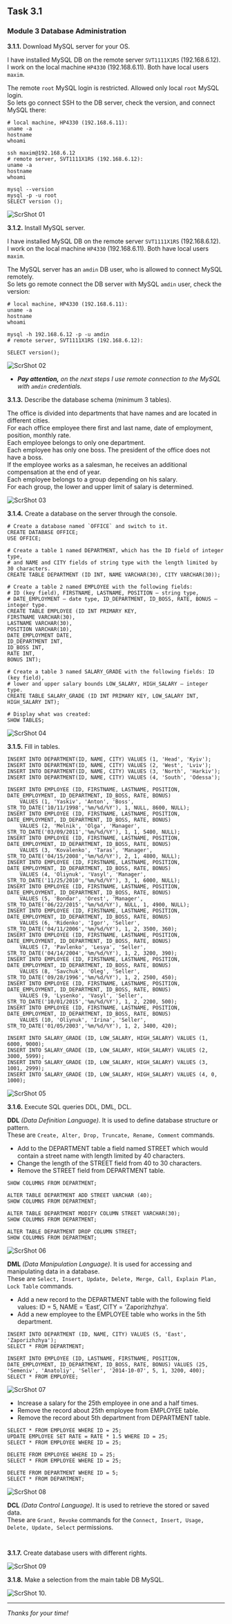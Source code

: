 ## Task 3.1
### Module 3 Database Administration

**3.1.1.** Download MySQL server for your OS.  

I have installed MySQL DB on the remote server `SVT1111X1RS` (192.168.6.12).  
I work on the local machine `HP4330` (192.168.6.11). Both have local users `maxim`.  

The remote `root` MySQL login is restricted. Allowed only local `root` MySQL login.  
So lets go connect SSH to the DB server, check the version, and connect MySQL there:  
```
# local machine, HP4330 (192.168.6.11):
uname -a
hostname
whoami

ssh maxim@192.168.6.12
# remote server, SVT1111X1RS (192.168.6.12):
uname -a
hostname
whoami

mysql --version
mysql -p -u root
SELECT version ();
```
![ScrShot 01](scr/01.png "ScrShot 01")  

**3.1.2.** Install MySQL server.  

I have installed MySQL DB on the remote server `SVT1111X1RS` (192.168.6.12).  
I work on the local machine `HP4330` (192.168.6.11). Both have local users `maxim`.  

The MySQL server has an `amdin` DB user, who is allowed to connect MySQL remotely.  
So lets go remote connect the DB server with MySQL `amdin` user, check the version:  
```
# local machine, HP4330 (192.168.6.11):
uname -a
hostname
whoami

mysql -h 192.168.6.12 -p -u amdin
# remote server, SVT1111X1RS (192.168.6.12):

SELECT version();
```
![ScrShot 02](scr/02.png "ScrShot 02")  

- _**Pay attention,** on the next steps I use remote connection to the MySQL with `amdin` credentials._  

**3.1.3.** Describe the database schema (minimum 3 tables).  

The office is divided into departments that have names and are located in different cities.  
For each office employee there first and last name, date of employment, position, monthly rate.  
Each employee belongs to only one department.  
Each employee has only one boss. The president of the office does not have a boss.  
If the employee works as a salesman, he receives an additional compensation at the end of year.  
Each employee belongs to a group depending on his salary.  
For each group, the lower and upper limit of salary is determined.  

![ScrShot 03](scr/03.png "ScrShot 03")  

**3.1.4.** Create a database on the server through the console.  
```
# Create a database named `OFFICE` and switch to it.
CREATE DATABASE OFFICE;
USE OFFICE;

# Create a table 1 named DEPARTMENT, which has the ID field of integer type, 
# and NAME and CITY fields of string type with the length limited by 30 characters.
CREATE TABLE DEPARTMENT (ID INT, NAME VARCHAR(30), CITY VARCHAR(30));

# Create a table 2 named EMPLOYEE with the following fields: 
# ID (key field), FIRSTNAME, LASTNAME, POSITION – string type, 
# DATE_EMPLOYMENT – date type, ID_DEPARTMENT, ID_BOSS, RATE, BONUS – integer type.
CREATE TABLE EMPLOYEE (ID INT PRIMARY KEY,
FIRSTNAME VARCHAR(30),
LASTNAME VARCHAR(30),
POSITION VARCHAR(10),
DATE_EMPLOYMENT DATE,
ID_DEPARTMENT INT,
ID_BOSS INT,
RATE INT, 
BONUS INT);

# Create a table 3 named SALARY_GRADE with the following fields: ID (key field), 
# lower and upper salary bounds LOW_SALARY, HIGH_SALARY – integer type.
CREATE TABLE SALARY_GRADE (ID INT PRIMARY KEY, LOW_SALARY INT, HIGH_SALARY INT);

# Display what was created:
SHOW TABLES;
```
![ScrShot 04](scr/04.png "ScrShot 04")  

**3.1.5.** Fill in tables.  
```
INSERT INTO DEPARTMENT(ID, NAME, CITY) VALUES (1, 'Head', 'Kyiv');
INSERT INTO DEPARTMENT(ID, NAME, CITY) VALUES (2, 'West', 'Lviv');
INSERT INTO DEPARTMENT(ID, NAME, CITY) VALUES (3, 'North', 'Harkiv');
INSERT INTO DEPARTMENT(ID, NAME, CITY) VALUES (4, 'South', 'Odessa');

INSERT INTO EMPLOYEE (ID, FIRSTNAME, LASTNAME, POSITION, DATE_EMPLOYMENT, ID_DEPARTMENT, ID_BOSS, RATE, BONUS) 
	VALUES (1, 'Yaskiv', 'Anton', 'Boss', STR_TO_DATE('10/11/1998','%m/%d/%Y'), 1, NULL, 8600, NULL);
INSERT INTO EMPLOYEE (ID, FIRSTNAME, LASTNAME, POSITION, DATE_EMPLOYMENT, ID_DEPARTMENT, ID_BOSS, RATE, BONUS) 
	VALUES (2, 'Melnik', 'Olga', 'Manager', STR_TO_DATE('03/09/2011','%m/%d/%Y'), 1, 1, 5400, NULL);
INSERT INTO EMPLOYEE (ID, FIRSTNAME, LASTNAME, POSITION, DATE_EMPLOYMENT, ID_DEPARTMENT, ID_BOSS, RATE, BONUS) 
	VALUES (3, 'Kovalenko', 'Taras', 'Manager', STR_TO_DATE('04/15/2008','%m/%d/%Y'), 2, 1, 4800, NULL);
INSERT INTO EMPLOYEE (ID, FIRSTNAME, LASTNAME, POSITION, DATE_EMPLOYMENT, ID_DEPARTMENT, ID_BOSS, RATE, BONUS) 
	VALUES (4, 'Oliynuk', 'Vasyl', 'Manager', STR_TO_DATE('11/25/2010','%m/%d/%Y'), 3, 1, 6000, NULL);
INSERT INTO EMPLOYEE (ID, FIRSTNAME, LASTNAME, POSITION, DATE_EMPLOYMENT, ID_DEPARTMENT, ID_BOSS, RATE, BONUS) 
	VALUES (5, 'Bondar', 'Orest', 'Manager', STR_TO_DATE('06/22/2015','%m/%d/%Y'), NULL, 1, 4900, NULL);
INSERT INTO EMPLOYEE (ID, FIRSTNAME, LASTNAME, POSITION, DATE_EMPLOYMENT, ID_DEPARTMENT, ID_BOSS, RATE, BONUS) 
	VALUES (6, 'Ridenko', 'Igor', 'Seller', STR_TO_DATE('04/11/2006','%m/%d/%Y'), 1, 2, 3500, 360);
INSERT INTO EMPLOYEE (ID, FIRSTNAME, LASTNAME, POSITION, DATE_EMPLOYMENT, ID_DEPARTMENT, ID_BOSS, RATE, BONUS) 
	VALUES (7, 'Pavlenko', 'Lesya', 'Seller', STR_TO_DATE('04/14/2004','%m/%d/%Y'), 1, 2, 3200, 390);
INSERT INTO EMPLOYEE (ID, FIRSTNAME, LASTNAME, POSITION, DATE_EMPLOYMENT, ID_DEPARTMENT, ID_BOSS, RATE, BONUS) 
	VALUES (8, 'Savchuk', 'Oleg', 'Seller', STR_TO_DATE('09/28/1996','%m/%d/%Y'), 1, 2, 2500, 450);
INSERT INTO EMPLOYEE (ID, FIRSTNAME, LASTNAME, POSITION, DATE_EMPLOYMENT, ID_DEPARTMENT, ID_BOSS, RATE, BONUS) 
	VALUES (9, 'Lysenko', 'Vasyl', 'Seller', STR_TO_DATE('10/01/2015','%m/%d/%Y'), 1, 2, 2200, 500);
INSERT INTO EMPLOYEE (ID, FIRSTNAME, LASTNAME, POSITION, DATE_EMPLOYMENT, ID_DEPARTMENT, ID_BOSS, RATE, BONUS) 
	VALUES (10, 'Oliynuk', 'Irina', 'Seller', STR_TO_DATE('01/05/2003','%m/%d/%Y'), 1, 2, 3400, 420);

INSERT INTO SALARY_GRADE (ID, LOW_SALARY, HIGH_SALARY) VALUES (1, 6000, 9000);
INSERT INTO SALARY_GRADE (ID, LOW_SALARY, HIGH_SALARY) VALUES (2, 3000, 5999);
INSERT INTO SALARY_GRADE (ID, LOW_SALARY, HIGH_SALARY) VALUES (3, 1001, 2999);
INSERT INTO SALARY_GRADE (ID, LOW_SALARY, HIGH_SALARY) VALUES (4, 0, 1000);
```
![ScrShot 05](scr/05.png "ScrShot 05")  

**3.1.6.** Execute SQL queries DDL, DML, DCL.  

**DDL** _(Data Definition Language)_. It is used to define database structure or pattern.  
These are `Create, Alter, Drop, Truncate, Rename, Comment` commands.  

- Add to the DEPARTMENT table a field named STREET which would contain  a street name with length limited by 40 characters.  
- Change the length of the STREET field from 40 to 30 characters.  
- Remove the STREET field from DEPARTMENT table.  
```
SHOW COLUMNS FROM DEPARTMENT;

ALTER TABLE DEPARTMENT ADD STREET VARCHAR (40);
SHOW COLUMNS FROM DEPARTMENT;

ALTER TABLE DEPARTMENT MODIFY COLUMN STREET VARCHAR(30);
SHOW COLUMNS FROM DEPARTMENT;

ALTER TABLE DEPARTMENT DROP COLUMN STREET;
SHOW COLUMNS FROM DEPARTMENT;
```
![ScrShot 06](scr/06.png "ScrShot 06")  

**DML** _(Data Manipulation Language)_. It is used for accessing and manipulating data in a database.  
These are `Select, Insert, Update, Delete, Merge, Call, Explain Plan, Lock Table` commands.  

- Add a new record to the DEPARTMENT table with the following field values: ID = 5, NAME = ‘East‘, CITY = 'Zaporizhzhya'.
- Add a new employee to the EMPLOYEЕ table who works in the 5th department.
```
INSERT INTO DEPARTMENT (ID, NAME, CITY) VALUES (5, 'East', 'Zaporizhzhya');
SELECT * FROM DEPARTMENT;

INSERT INTO EMPLOYEE (ID, LASTNAME, FIRSTNAME, POSITION, DATE_EMPLOYMENT, ID_DEPARTMENT, ID_BOSS, RATE, BONUS) VALUES (25, 'Semeniv', 'Anatoliy', 'Seller', '2014-10-07', 5, 1, 3200, 400);
SELECT * FROM EMPLOYEE;
```
![ScrShot 07](scr/07.png "ScrShot 07")  

- Increase a salary for the 25th employee in one and a half times.
- Remove the record about 25th employee from EMPLOYEЕ table.
- Remove the record about 5th department from DEPARTMENT table.
```
SELECT * FROM EMPLOYEE WHERE ID = 25;
UPDATE EMPLOYEE SET RATE = RATE * 1.5 WHERE ID = 25;
SELECT * FROM EMPLOYEE WHERE ID = 25;

DELETE FROM EMPLOYEE WHERE ID = 25;
SELECT * FROM EMPLOYEE WHERE ID = 25;

DELETE FROM DEPARTMENT WHERE ID = 5;
SELECT * FROM DEPARTMENT;
```
![ScrShot 08](scr/08.png "ScrShot 08")  

**DCL** _(Data Control Language)_. It is used to retrieve the stored or saved data.  
These are `Grant, Revoke` commands for the `Connect, Insert, Usage, Delete, Update, Select` permissions.  
```


```


**3.1.7.** Create database users with different rights.  

![ScrShot 09](scr/09.png "ScrShot 09")  

**3.1.8.** Make a selection from the main table DB MySQL.  

![ScrShot 10.](scr/10.png "ScrShot 10")  
___
 
_Thanks for your time!_  
